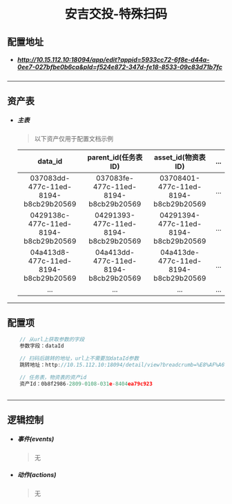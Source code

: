 <h1 align="center">安吉交投-特殊扫码</h1>

## 配置地址

- ##### http://10.15.112.10:18094/app/edit?appid=5933cc72-6f8e-d44a-0ee7-027bfbe0b6ca&pId=f524e872-347d-fe18-8533-09c83d71b7fc


------

## 资产表

- ##### 主表

  > 以下资产仅用于配置文档示例

  |               data_id                |         parent_id(任务表ID)          |          asset_id(物资表ID)          | ...  |
  | :----------------------------------: | :----------------------------------: | :----------------------------------: | :--: |
  | 037083dd-477c-11ed-8194-b8cb29b20569 | 037083fe-477c-11ed-8194-b8cb29b20569 | 03708401-477c-11ed-8194-b8cb29b20569 | ...  |
  | 0429138c-477c-11ed-8194-b8cb29b20569 | 04291393-477c-11ed-8194-b8cb29b20569 | 04291394-477c-11ed-8194-b8cb29b20569 | ...  |
  | 04a413d8-477c-11ed-8194-b8cb29b20569 | 04a413dd-477c-11ed-8194-b8cb29b20569 | 04a413de-477c-11ed-8194-b8cb29b20569 | ...  |
  |                 ...                  |                 ...                  |                 ...                  | ...  |


------

## 配置项	

```javascript
	// 从url上获取参数的字段
	参数字段：dataId
    
    // 扫码后跳转的地址，url上不需要加dataId参数
    跳转地址：http://10.15.112.10:18094/detail/view?breadcrumb=%E8%AF%A6%E6%83%85&id=c59ddb1b-12ac-4f5a-bef4-c25e39f3294a

	// 任务表，物资表的资产id
	资产Id：0b8f2986-2809-0108-031e-8404ea79c923
	
```

------

## 逻辑控制

- ##### 事件(events)

  > 无

- ##### 动作(actions)

  > 无

